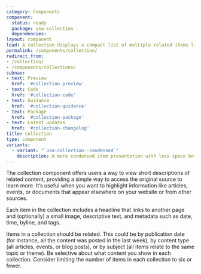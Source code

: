 ```yaml
---
category: Components
component:
  status: ready
  package: usa-collection
  dependencies:
layout: component
lead: A collection displays a compact list of multiple related items like articles or events. The list links each item to its original source.
permalink: /components/collection/
redirect_from:
- /collection/
- /components/collections/
subnav:
- text: Preview
  href: '#collection-preview'
- text: Code
  href: '#collection-code'
- text: Guidance
  href: '#collection-guidance'
- text: Package
  href: '#collection-package'
- text: Latest updates
  href: '#collection-changelog'
title: Collection
type: component
variants:
  - variant: "`usa-collection--condensed`"
    description: A more condensed item presentation with less space between items.
---
```


The collection component offers users a way to view short descriptions of related content, providing a simple way to access the original source to learn more. It’s useful when you want to highlight information like articles, events, or documents that appear elsewhere on your website or from other sources.

Each item in the collection includes a headline that links to another page and (optionally) a small image, descriptive text, and metadata such as date, time, byline, and tags.

Items in a collection should be related. This could be by publication date (for instance, all the content was posted in the last week), by content type (all articles, events, or blog posts), or by subject (all items relate to the same topic or theme). Be selective about what content you show in each collection. Consider limiting the number of items in each collection to six or fewer.
